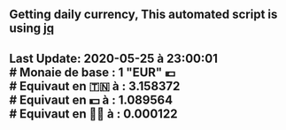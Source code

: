 ## Getting daily currency, This automated script is using [jq](https://stedolan.github.io/jq/)
## Last Update:  2020-05-25 à 23:00:01 </br># Monaie de base : 1 "EUR" 💶 </br> # Equivaut en 🇹🇳 à :  3.158372 </br> # Equivaut en 💵 à : 1.089564</br> # Equivaut en 🐱‍💻 à :  0.000122
